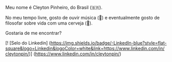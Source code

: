Meu nome é Cleyton Pinheiro, do Brasil (🇧🇷). 

No meu tempo livre, gosto de ouvir música (🎵) e eventualmente gosto de filosofar sobre vida com uma cerveja (🍺).

Gostaria de me encontrar?


[! [Selo do Linkedin] (https://img.shields.io/badge/-LinkedIn-blue?style=flat-square&logo=Linkedin&logoColor=white&link=https://www.linkedin.com/in/cleytonpin/)] (https://www.linkedin.com/in/cleytonpin/)
